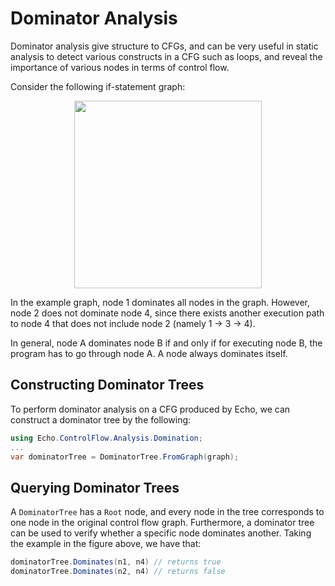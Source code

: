 # Dominator Analysis


Dominator analysis give structure to CFGs, and can be very useful in static analysis to detect various constructs in a CFG such as loops, and reveal the importance of various nodes in terms of control flow.

Consider the following if-statement graph:

<div style="text-align:center">
    <img src="../../images/if.png" style="height:300px">
</div>

In the example graph, node 1 dominates all nodes in the graph. 
However, node 2 does not dominate node 4, since there exists another execution path to node 4 that does not include node 2 (namely 1 -> 3 -> 4).

In general, node A dominates node B if and only if for executing node B, the program has to go through node A. A node always dominates itself.


## Constructing Dominator Trees

To perform dominator analysis on a CFG produced by Echo, we can construct a dominator tree by the following:

```csharp    
using Echo.ControlFlow.Analysis.Domination;
...
var dominatorTree = DominatorTree.FromGraph(graph);
```

## Querying Dominator Trees

A `DominatorTree` has a ``Root`` node, and every node in the tree corresponds to one node in the original control flow graph. 
Furthermore, a dominator tree can be used to verify whether a specific node dominates another. 
Taking the example in the figure above, we have that:

```csharp
dominatorTree.Dominates(n1, n4) // returns true
dominatorTree.Dominates(n2, n4) // returns false
```
